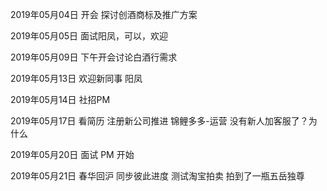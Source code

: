 2019年05月04日
开会 探讨创酒商标及推广方案

2019年05月05日
面试阳凤，可以，欢迎


2019年05月09日
下午开会讨论白酒行需求

2019年05月13日
欢迎新同事 阳凤

2019年05月14日
社招PM

2019年05月17日
看简历
注册新公司推进
锦鲤多多-运营 没有新人加客服了？为什么

2019年05月20日
面试 PM 开始


2019年05月21日
春华回沪 
同步彼此进度
测试淘宝拍卖 拍到了一瓶五岳独尊